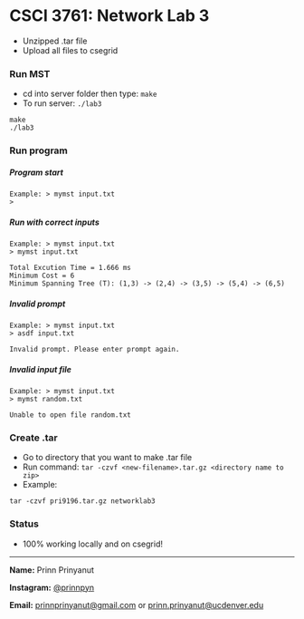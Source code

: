 # CSCI 3761: Network Lab 3

- Unzipped .tar file
- Upload all files to csegrid

### Run MST

- cd into server folder then type: `make` 
- To run server: `./lab3`

```
make
./lab3
```

### Run program

##### Program start
```
Example: > mymst input.txt
> 
```

##### Run with correct inputs
```
Example: > mymst input.txt
> mymst input.txt

Total Excution Time = 1.666 ms
Minimum Cost = 6
Minimum Spanning Tree (T): (1,3) -> (2,4) -> (3,5) -> (5,4) -> (6,5)
```

##### Invalid prompt
```
Example: > mymst input.txt
> asdf input.txt

Invalid prompt. Please enter prompt again.
```

##### Invalid input file

```
Example: > mymst input.txt
> mymst random.txt

Unable to open file random.txt
```

### Create .tar

- Go to directory that you want to make .tar file
- Run command: `tar -czvf <new-filename>.tar.gz <directory name to zip>`
- Example:

```
tar -czvf pri9196.tar.gz networklab3
```

### Status

- 100% working locally and on csegrid!


---


**Name:** Prinn Prinyanut

**Instagram:** [@prinnpyn](https://www.instagram.com/prinnpyn)

**Email:** prinnprinyanut@gmail.com or prinn.prinyanut@ucdenver.edu
